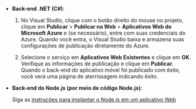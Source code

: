 	
+ **Back-end .NET (C#)**:  

	1. No Visual Studio, clique com o botão direito do mouse no projeto, clique em **Publicar** > **Publicar na Web** > **Aplicativos Web do Microsoft Azure** e (se necessário), entre com suas credenciais do Azure. Quando você entra, o Visual Studio baixa e armazena suas configurações de publicação diretamente do Azure.
	
	2. Selecione o serviço em **Aplicativos Web Existentes** e clique em **OK**. Verifique as informações de publicação e clique em **Publicar**. Quando o back-end do aplicativo móvel foi publicado com êxito, você verá uma página de aterrissagem indicando êxito.


+ **Back-end do Node.js (por meio de código Node.js)**:

 	Siga as [instruções para implantar o Node.js em um aplicativo Web](../articles/app-service-web/web-sites-nodejs-develop-deploy-mac.md)
 

<!---HONumber=AcomDC_1223_2015-->